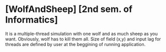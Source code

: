 # [WolfAndSheep] [2nd sem. of Informatics]
It is a multiple-thread simulation with one wolf and as much sheep as you want.
Obviously, wolf has to kill them all. Size of field (x,y) and input lag for threads are defined by user at the beggining of running application.

